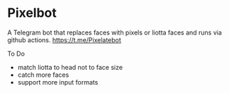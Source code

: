# Pixelbot
A Telegram bot that replaces faces with pixels or liotta faces
and runs via github actions.
https://t.me/Pixelatebot


To Do
- match liotta to head not to face size
- catch more faces
- support more input formats


